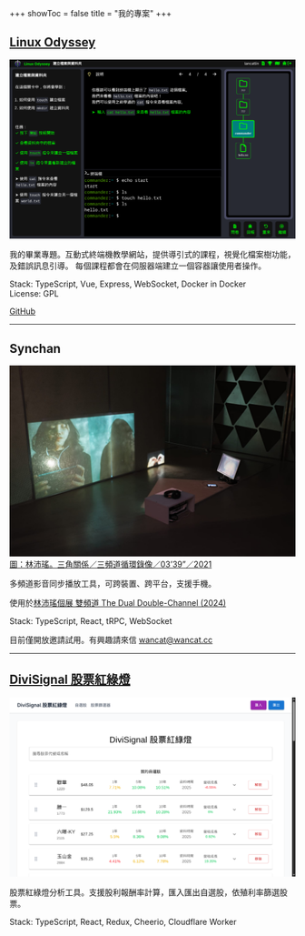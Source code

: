 +++
showToc = false
title = "我的專案"
+++

## [Linux Odyssey](https://linuxodyssey.xyz)

![Linux Odyssey screenshot](linuxodyssey.png)

我的畢業專題。互動式終端機教學網站，提供導引式的課程，視覺化檔案樹功能，及錯誤訊息引導。
每個課程都會在伺服器端建立一個容器讓使用者操作。

Stack: TypeScript, Vue, Express, WebSocket, Docker in Docker  
License: GPL

[GitHub](https://github.com/linux-odyssey/linux-odyssey)

---

## Synchan

![](./synchan.jpg)
[圖：林沛瑤。三角關係／三頻道循環錄像／03’39”／2021](https://peiyao.run/2024-the-dual-double-channel/)

多頻道影音同步播放工具，可跨裝置、跨平台，支援手機。

使用於[林沛瑤個展 雙頻道 The Dual Double-Channel (2024)](https://peiyao.run/2024-the-dual-double-channel/)

Stack: TypeScript, React, tRPC, WebSocket

目前僅開放邀請試用。有興趣請來信 wancat@wancat.cc

---

## [DiviSignal 股票紅綠燈](https://divi-signal.pages.dev/)

![DiviSignal screenshot](divisignal.png)

股票紅綠燈分析工具。支援股利報酬率計算，匯入匯出自選股，依殖利率篩選股票。

Stack: TypeScript, React, Redux, Cheerio, Cloudflare Worker
